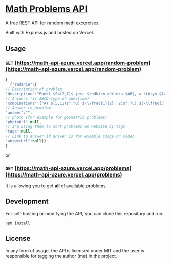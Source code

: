 # [Math Problems API](https://math-api-azure.vercel.app/)

A free REST API for random math excercises.

Built with Express.js and hosted on Vercel.

## Usage

### `GET` [https://math-api-azure.vercel.app/random-problem](https://math-api-azure.vercel.app/random-problem)

```js
{
  {"zadanie":{
// Description of problem
"description":"Punkt $S=(2,7)$ jest środkiem odcinka $AB$, w którym $A=(-1,3)$. Punkt $B$ ma współrzędne:",
// Answers (if ABCD-type of question)
"combinations":["A) $(5,11)$","B) $(\\frac{1}{2}, 2)$","C) $(-\\frac{3}{2}, -5)$","D) $(3, 11)$"],
// Answer to problem
"answer":"",
// photo (for example for geometric problems)
"photoUrl":null,
// I'm using them to sort problems on website by tags
"tags":null,
// Link to answer if answer is for example image or video
"answerUrl":null}}
}
```

or

### `GET` [https://math-api-azure.vercel.app/problems](https://math-api-azure.vercel.app/problems)

It is allowing you to get **all** of available problems.

## Development

For self-hosting or modifying the API, you can clone this repository and run:

```shell
npm install
```

## License

In any form of usage, the API is licensed under MIT and the user is responsible for tagging the author (me) in the project.
